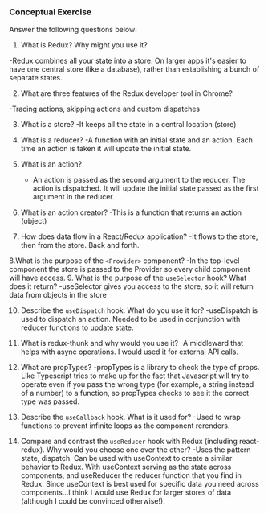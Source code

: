 ### Conceptual Exercise

Answer the following questions below:

1. What is Redux? Why might you use it?
 
-Redux combines all your state into a store.  On larger apps it's easier to have one central store (like a database), rather than
  establishing a bunch of separate states.

2. What are three features of the Redux developer tool in Chrome?

  -Tracing actions, skipping actions and custom dispatches

3. What is a store?
  -It keeps all the state in a central location (store)

4. What is a reducer?
  -A function with an initial state and an action.  Each time an action is taken it will update the initial state.

5. What is an action?
    - An action is passed as the second argument to the reducer.  The action is dispatched.  It will update the initial state passed as the first argument in the reducer. 

6. What is an action creator?
 -This is a function that returns an action (object)

7. How does data flow in a React/Redux application?
  -It flows to the store, then from the store.  Back and forth.  

8.What is the purpose of the `<Provider>` component?
   -In the top-level component the store is passed to the Provider so every child component will have access.
9. What is the purpose of the `useSelector` hook? What does it return?
  -useSelector gives you access to the store, so it will return data from objects in the store 

10. Describe the `useDispatch` hook. What do you use it for?
  -useDispatch is used to dispatch an action.  Needed to be used in conjunction with reducer functions to update state.

11. What is redux-thunk and why would you use it?
  -A middleward that helps with async operations.  I would used it for external API calls.

12. What are propTypes?
-propTypes is a library to check the type of props.  Like Typescript tries to make up for the fact that Javascript will try to operate even if you pass the wrong type (for example, a string instead of a number) to a function, so propTypes checks to see it the correct type was passed. 
13. Describe the `useCallback` hook.  What is it used for?
  -Used to wrap functions to prevent infinite loops as the component rerenders.

14. Compare and contrast the `useReducer` hook with Redux (including react-redux).  Why would you choose one over the other?
     -Uses the pattern state, dispatch.  Can be used with useContext to create a similar behavior to Redux.  With useContext serving as the state across components, and useReducer the reducer function that you find in Redux.  Since useContext is best used for specific data you need across components...I think I would use Redux for larger stores of data (although I could be convinced otherwise!).   
